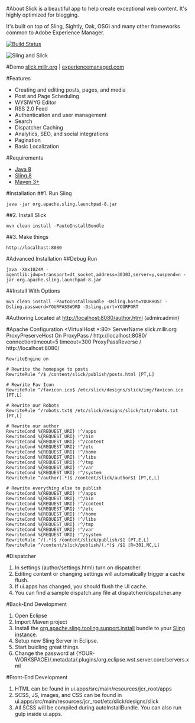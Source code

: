 #About
Slick is a beautiful app to help create exceptional web content. It's highly optimized for blogging.

It's built on top of Sling, Sightly, Oak, OSGi and many other frameworks common to Adobe Experience Manager.

[![Build Status](https://travis-ci.org/auniverseaway/slick-2.svg?branch=master)](https://travis-ci.org/auniverseaway/slick-2)

![Sling and Slick](https://raw.githubusercontent.com/auniverseaway/slick2/master/ui.apps/src/main/resources/jcr_root/etc/slick/designs/slick/dist/img/sling-slick-logo.png)

#Demo
[slick.millr.org](http://slick.millr.org) | [experiencemanaged.com](http://experiencemanaged.com)

#Features
* Creating and editing posts, pages, and media
* Post and Page Scheduling
* WYSIWYG Editor
* RSS 2.0 Feed
* Authentication and user management
* Search
* Dispatcher Caching
* Analytics, SEO, and social integrations
* Pagination
* Basic Localization

#Requirements
* [Java 8](http://www.oracle.com/technetwork/java/javase/downloads/jdk8-downloads-2133151.html)
* [Sling 8](http://sling.apache.org/downloads.cgi)
* [Maven 3+](http://maven.apache.org/download.cgi)

#Installation
##1. Run Sling

    java -jar org.apache.sling.launchpad-8.jar

##2. Install Slick

    mvn clean install -PautoInstallBundle

##3. Make things

    http://localhost:8080

#Advanced Installation
##Debug Run

    java -Xmx1024M -agentlib:jdwp=transport=dt_socket,address=30303,server=y,suspend=n -jar org.apache.sling.launchpad-8.jar

##Install With Options

    mvn clean install -PautoInstallBundle -Dsling.host=YOURHOST -Dsling.password=YOURPASSWORD -Dsling.port=YOURPORT

#Authoring
Located at [http://localhost:8080/author.html](http://localhost:8080/author.html) (admin:admin)

#Apache Configuration
    <VirtualHost *:80>
        ServerName slick.millr.org
        ProxyPreserveHost On
        ProxyPass / http://localhost:8080/ connectiontimeout=5 timeout=300
        ProxyPassReverse / http://localhost:8080/
    </VirtualHost>

    RewriteEngine on

    # Rewrite the homepage to posts
    RewriteRule ^/$ /content/slick/publish/posts.html [PT,L]
    
    # Rewrite Fav Icon
    RewriteRule ^/favicon.ico$ /etc/slick/designs/slick/img/favicon.ico [PT,L]
    
    # Rewrite our Robots
    RewriteRule ^/robots.txt$ /etc/slick/designs/slick/txt/robots.txt [PT,L]

    # Rewrite our author 
    RewriteCond %{REQUEST_URI} !^/apps
    RewriteCond %{REQUEST_URI} !^/bin
    RewriteCond %{REQUEST_URI} !^/content
    RewriteCond %{REQUEST_URI} !^/etc
    RewriteCond %{REQUEST_URI} !^/home
    RewriteCond %{REQUEST_URI} !^/libs
    RewriteCond %{REQUEST_URI} !^/tmp
    RewriteCond %{REQUEST_URI} !^/var
    RewriteCond %{REQUEST_URI} !^/system
    RewriteRule ^/author(.*)$ /content/slick/author$1 [PT,E,L]

    # Rewrite everything else to publish
    RewriteCond %{REQUEST_URI} !^/apps
    RewriteCond %{REQUEST_URI} !^/bin
    RewriteCond %{REQUEST_URI} !^/content
    RewriteCond %{REQUEST_URI} !^/etc
    RewriteCond %{REQUEST_URI} !^/home
    RewriteCond %{REQUEST_URI} !^/libs
    RewriteCond %{REQUEST_URI} !^/tmp
    RewriteCond %{REQUEST_URI} !^/var
    RewriteCond %{REQUEST_URI} !^/system
    RewriteRule ^/(.*)$ /content/slick/publish/$1 [PT,E,L]
    RewriteRule ^/content/slick/publish/(.*)$ /$1 [R=301,NC,L]

#Dispatcher
1. In settings (author/settings.html) turn on dispatcher.
2. Editing content or changing settings will automatically trigger a cache flush.
3. If ui.apps has changed, you should flush the UI cache.
4. You can find a sample dispatch.any file at dispatcher/dispatcher.any

#Back-End Development
1. Open Eclipse
2. Import Maven project
3. Install the [org.apache.sling.tooling.support.install](http://mvnrepository.com/artifact/org.apache.sling/org.apache.sling.tooling.support.install) bundle to your [Sling instance](http://localhost:8080/system/console/bundles).
4. Setup new Sling Server in Eclipse.
5. Start buidling great things.
6. Change the password at {YOUR-WORKSPACE}/.metadata/.plugins/org.eclipse.wst.server.core/servers.xml

#Front-End Development
1. HTML can be found in ui.apps/src/main/resources/jcr_root/apps
2. SCSS, JS, images, and CSS can be found in ui.apps/src/main/resources/jcr_root/etc/slick/designs/slick
3. All SCSS will be compiled during autoInstallBundle. You can also run gulp inside ui.apps.
